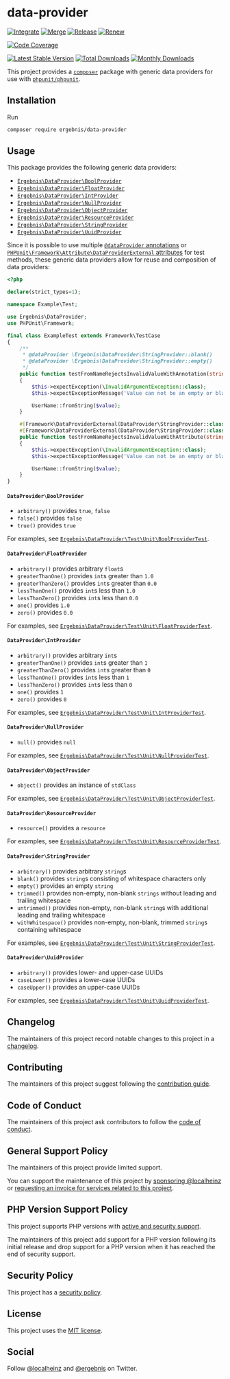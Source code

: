 # data-provider

[![Integrate](https://github.com/ergebnis/data-provider/workflows/Integrate/badge.svg)](https://github.com/ergebnis/data-provider/actions)
[![Merge](https://github.com/ergebnis/data-provider/workflows/Merge/badge.svg)](https://github.com/ergebnis/data-provider/actions)
[![Release](https://github.com/ergebnis/data-provider/workflows/Release/badge.svg)](https://github.com/ergebnis/data-provider/actions)
[![Renew](https://github.com/ergebnis/data-provider/workflows/Renew/badge.svg)](https://github.com/ergebnis/data-provider/actions)

[![Code Coverage](https://codecov.io/gh/ergebnis/data-provider/branch/main/graph/badge.svg)](https://codecov.io/gh/ergebnis/data-provider)

[![Latest Stable Version](https://poser.pugx.org/ergebnis/data-provider/v/stable)](https://packagist.org/packages/ergebnis/data-provider)
[![Total Downloads](https://poser.pugx.org/ergebnis/data-provider/downloads)](https://packagist.org/packages/ergebnis/data-provider)
[![Monthly Downloads](http://poser.pugx.org/ergebnis/data-provider/d/monthly)](https://packagist.org/packages/ergebnis/data-provider)

This project provides a [`composer`](https://getcomposer.org) package with generic data providers for use with [`phpunit/phpunit`](https://github.com/sebastianbergmann/phpunit).

## Installation

Run

```sh
composer require ergebnis/data-provider
```

## Usage

This package provides the following generic data providers:

- [`Ergebnis\DataProvider\BoolProvider`](https://github.com/ergebnis/data-provider#dataproviderboolprovider)
- [`Ergebnis\DataProvider\FloatProvider`](https://github.com/ergebnis/data-provider#dataproviderfloatprovider)
- [`Ergebnis\DataProvider\IntProvider`](https://github.com/ergebnis/data-provider#dataproviderintprovider)
- [`Ergebnis\DataProvider\NullProvider`](https://github.com/ergebnis/data-provider#dataprovidernullprovider)
- [`Ergebnis\DataProvider\ObjectProvider`](https://github.com/ergebnis/data-provider#dataproviderobjectprovider)
- [`Ergebnis\DataProvider\ResourceProvider`](https://github.com/ergebnis/data-provider#dataproviderresourceprovider)
- [`Ergebnis\DataProvider\StringProvider`](https://github.com/ergebnis/data-provider#dataproviderstringprovider)
- [`Ergebnis\DataProvider\UuidProvider`](https://github.com/ergebnis/data-provider#dataprovideruuidprovider)

Since it is possible to use multiple [`@dataProvider` annotations](https://docs.phpunit.de/en/10.4/annotations.html#dataprovider) or [`PHPUnit\Framework\Attribute\DataProviderExternal` attributes](https://docs.phpunit.de/en/10.4/attributes.html#dataproviderexternal) for test methods, these generic data providers allow for reuse and composition of data providers:

```php
<?php

declare(strict_types=1);

namespace Example\Test;

use Ergebnis\DataProvider;
use PHPUnit\Framework;

final class ExampleTest extends Framework\TestCase
{
    /**
     * @dataProvider \Ergebnis\DataProvider\StringProvider::blank()
     * @dataProvider \Ergebnis\DataProvider\StringProvider::empty()
     */
    public function testFromNameRejectsInvalidValueWithAnnotation(string $value): void
    {
        $this->expectException(\InvalidArgumentException::class);
        $this->expectExceptionMessage('Value can not be an empty or blank string.');

        UserName::fromString($value);
    }

    #[Framework\DataProviderExternal(DataProvider\StringProvider::class, 'blank')]
    #[Framework\DataProviderExternal(DataProvider\StringProvider::class, 'empty')]
    public function testFromNameRejectsInvalidValueWithAttribute(string $value): void
    {
        $this->expectException(\InvalidArgumentException::class);
        $this->expectExceptionMessage('Value can not be an empty or blank string.');

        UserName::fromString($value);
    }
}
```

#### `DataProvider\BoolProvider`

- `arbitrary()` provides `true`, `false`
- `false()` provides `false`
- `true()` provides `true`

For examples, see [`Ergebnis\DataProvider\Test\Unit\BoolProviderTest`](test/Unit/BoolProviderTest.php).

#### `DataProvider\FloatProvider`

- `arbitrary()` provides arbitrary `float`s
- `greaterThanOne()` provides `int`s greater than `1.0`
- `greaterThanZero()` provides `int`s greater than `0.0`
- `lessThanOne()` provides `int`s less than `1.0`
- `lessThanZero()` provides `int`s less than `0.0`
- `one()` provides `1.0`
- `zero()` provides `0.0`

For examples, see [`Ergebnis\DataProvider\Test\Unit\FloatProviderTest`](test/Unit/FloatProviderTest.php).

#### `DataProvider\IntProvider`

- `arbitrary()` provides arbitrary `int`s
- `greaterThanOne()` provides `int`s greater than `1`
- `greaterThanZero()` provides `int`s greater than `0`
- `lessThanOne()` provides `int`s less than `1`
- `lessThanZero()` provides `int`s less than `0`
- `one()` provides `1`
- `zero()` provides `0`

For examples, see [`Ergebnis\DataProvider\Test\Unit\IntProviderTest`](test/Unit/IntProviderTest.php).

#### `DataProvider\NullProvider`

- `null()` provides `null`

For examples, see [`Ergebnis\DataProvider\Test\Unit\NullProviderTest`](test/Unit/NullProviderTest.php).

#### `DataProvider\ObjectProvider`

- `object()` provides an instance of `stdClass`

For examples, see [`Ergebnis\DataProvider\Test\Unit\ObjectProviderTest`](test/Unit/ObjectProviderTest.php).

#### `DataProvider\ResourceProvider`

- `resource()` provides a `resource`

For examples, see [`Ergebnis\DataProvider\Test\Unit\ResourceProviderTest`](test/Unit/ResourceProviderTest.php).

#### `DataProvider\StringProvider`

- `arbitrary()` provides arbitrary `string`s
- `blank()` provides `string`s consisting of whitespace characters only
- `empty()` provides an empty `string`
- `trimmed()` provides non-empty, non-blank `strings` without leading and trailing whitespace
- `untrimmed()` provides non-empty, non-blank `string`s with additional leading and trailing whitespace
- `withWhitespace()` provides non-empty, non-blank, trimmed `string`s containing whitespace

For examples, see [`Ergebnis\DataProvider\Test\Unit\StringProviderTest`](test/Unit/StringProviderTest.php).

#### `DataProvider\UuidProvider`

- `arbitrary()` provides lower- and upper-case UUIDs
- `caseLower()` provides a lower-case UUIDs
- `caseUpper()` provides an upper-case UUIDs

For examples, see [`Ergebnis\DataProvider\Test\Unit\UuidProviderTest`](test/Unit/UuidProviderTest.php).

## Changelog

The maintainers of this project record notable changes to this project in a [changelog](CHANGELOG.md).

## Contributing

The maintainers of this project suggest following the [contribution guide](.github/CONTRIBUTING.md).

## Code of Conduct

The maintainers of this project ask contributors to follow the [code of conduct](https://github.com/ergebnis/.github/blob/main/CODE_OF_CONDUCT.md).

## General Support Policy

The maintainers of this project provide limited support.

You can support the maintenance of this project by [sponsoring @localheinz](https://github.com/sponsors/localheinz) or [requesting an invoice for services related to this project](mailto:am@localheinz.com?subject=ergebnis/data-provider:%20Requesting%20invoice%20for%20services).

## PHP Version Support Policy

This project supports PHP versions with [active and security support](https://www.php.net/supported-versions.php).

The maintainers of this project add support for a PHP version following its initial release and drop support for a PHP version when it has reached the end of security support.

## Security Policy

This project has a [security policy](.github/SECURITY.md).

## License

This project uses the [MIT license](LICENSE.md).

## Social

Follow [@localheinz](https://twitter.com/intent/follow?screen_name=localheinz) and [@ergebnis](https://twitter.com/intent/follow?screen_name=ergebnis) on Twitter.
